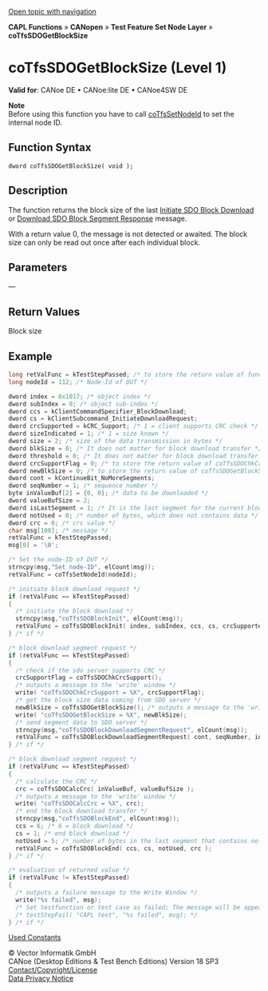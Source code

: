 [Open topic with navigation](../../../../../../CANoeDEFamily.htm#Topics/CAPLFunctions/CANopen/NodeLayerTFS/Functions/CAPLfunctionCoTfsSdoGetBlockSize.md)

**CAPL Functions** » **CANopen** » **Test Feature Set Node Layer** » **coTfsSDOGetBlockSize**

# coTfsSDOGetBlockSize (Level 1)

**Valid for**: CANoe DE • CANoe:lite DE • CANoe4SW DE

**Note**  
Before using this function you have to call [coTfsSetNodeId](CAPLfunctionCoTfsSetNodeId.md) to set the internal node ID.

## Function Syntax

```
dword coTfsSDOGetBlockSize( void );
```

## Description

The function returns the block size of the last [Initiate SDO Block Download](CAPLfunctionCoTfsSdoBlockInit.md) or [Download SDO Block Segment Response](CAPLfunctionCoTfsSdoBlockDownloadSegmentRequest.md) message.

With a return value 0, the message is not detected or awaited. The block size can only be read out once after each individual block.

## Parameters

—

## Return Values

Block size

## Example

```c
long retValFunc = kTestStepPassed; /* to store the return value of function */
long nodeId = 112; /* Node-Id of DUT */

dword index = 0x1017; /* object index */
dword subIndex = 0; /* object sub-index */
dword ccs = kClientCommandSpecifier_BlockDownload;
dword cs = kClientSubcommand_InitiateDownloadRequest;
dword crcSupported = kCRC_Support; /* 1 = client supports CRC check */
dword sizeIndicated = 1; /* 1 = size known */
dword size = 2; /* size of the data transmission in bytes */
dword blkSize = 0; /* It does not matter for block download transfer */
dword threshold = 0; /* It does not matter for block download transfer */
dword crcSupportFlag = 0; /* to store the return value of coTfsSDOChkCrcSupport */
dword newBlkSize = 0; /* to store the return value of coTfsSDOGetBlockSize */
dword cont = kContinueBit_NoMoreSegments;
dword seqNumber = 1; /* sequence number */
byte inValueBuf[2] = {0, 0}; /* data to be downloaded */
dword valueBufSize = 2;
dword isLastSegment = 1; /* It is the last segment for the current block transfer, 0 = do not wait for block confirmation, 1 = wait for block confirmation */
dword notUsed = 0; /* number of bytes, which does not contains data */
dword crc = 0; /* crc value */
char msg[100]; /* message */
retValFunc = kTestStepPassed;
msg[0] = '\0';

/* Set the node-ID of DUT */
strncpy(msg,"Set node-ID", elCount(msg));
retValFunc = coTfsSetNodeId(nodeId);

/* initiate block download request */
if (retValFunc == kTestStepPassed)
{
  /* initiate the block download */
  strncpy(msg,"coTfsSDOBlockInit", elCount(msg));
  retValFunc = coTfsSDOBlockInit( index, subIndex, ccs, cs, crcSupported, sizeIndicated, blkSize, size, threshold );
} /* if */

/* block download segment request */
if (retValFunc == kTestStepPassed)
{
  /* check if the sdo server supports CRC */
  crcSupportFlag = coTfsSDOChkCrcSupport();
  /* outputs a message to the 'write' window */
  write( "coTfsSDOChkCrcSupport = %X", crcSupportFlag);
  /* get the block size data coming from SDO server */
  newBlkSize = coTfsSDOGetBlockSize(); /* outputs a message to the 'write' window */
  write( "coTfsSDOGetBlockSize = %X", newBlkSize);
  /* send segment data to SDO server */
  strncpy(msg,"coTfsSDOBlockDownloadSegmentRequest", elCount(msg));
  retValFunc = coTfsSDOBlockDownloadSegmentRequest( cont, seqNumber, inValueBuf, valueBufSize, isLastSegment );
} /* if */

/* block download segment request */
if (retValFunc == kTestStepPassed)
{
  /* calculate the CRC */
  crc = coTfsSDOCalcCrc( inValueBuf, valueBufSize );
  /* outputs a message to the 'write' window */
  write( "coTfsSDOCalcCrc = %X", crc);
  /* end the block download transfer */
  strncpy(msg,"coTfsSDOBlockEnd", elCount(msg));
  ccs = 6; /* 6 = block download */
  cs = 1; /* end block download */
  notUsed = 5; /* number of bytes in the last segment that contains no data */
  retValFunc = coTfsSDOBlockEnd( ccs, cs, notUsed, crc );
} /* if */

/* evaluation of returned value */
if (retValFunc != kTestStepPassed)
{
  /* outputs a failure message to the Write Window */
  write("%s failed", msg);
  /* Set testfunction or test case as failed; The message will be appeared in report if it is enabled */
  /* testStepFail( "CAPL text", "%s failed", msg); */
} /* if */
```

[Used Constants](../CAPLfunctionsCANopenNLTFSExampleConstants.md)

© Vector Informatik GmbH  
CANoe (Desktop Editions & Test Bench Editions) Version 18 SP3  
[Contact/Copyright/License](../../../../Shared/ContactCopyrightLicense.md)  
[Data Privacy Notice](https://www.vector.com/int/en/company/get-info/privacy-policy/)